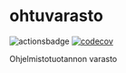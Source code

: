 # ohtuvarasto

![actionsbadge](https://github.com/hartonenolli/ohtuvarasto/workflows/CI/badge.svg)
[![codecov](https://codecov.io/gh/hartonenolli/ohtuvarasto/branch/main/graph/badge.svg?token=ZZT0902XZN)](https://codecov.io/gh/hartonenolli/ohtuvarasto)

Ohjelmistotuotannon varasto
